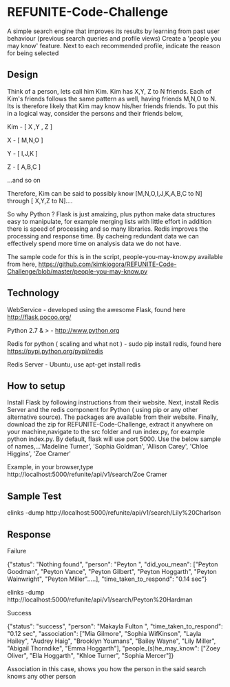 # REFUNITE-Code-Challenge
A simple search engine that improves its results by learning from past user behaviour (previous search queries and profile views)
Create a 'people you may know' feature. Next to each recommended profile, indicate the reason for being selected

Design
--------
Think of a person, lets call him Kim. Kim has X,Y, Z to N friends. Each of Kim's friends follows the same pattern as well, having friends M,N,O to N. Its is therefore likely that Kim may know his/her friends friends. To put this in a logical way, consider the persons and their friends below,

Kim - [ X ,Y , Z ]

X - [ M,N,O ]

Y - [ I,J,K ]

Z - [ A,B,C ]

...and so on

Therefore, Kim can be said to possibly know [M,N,O,I,J,K,A,B,C to N] through [ X,Y,Z to N]....

So why Python ? Flask is just amaizing, plus python make data structures easy to manipulate, for example merging lists with little effort in addition there is speed of processing and so many libraries. Redis improves the processing and response time. By cacheing redundant data we can effectively spend more time on analysis data we do not have. 

The sample code for this is in the script, people-you-may-know.py available from here, https://github.com/kimkiogora/REFUNITE-Code-Challenge/blob/master/people-you-may-know.py

Technology
----------
WebService - developed using the awesome Flask, found here http://flask.pocoo.org/

Python 2.7 & > - http://www.python.org 

Redis for python ( scaling and what not ) - sudo pip install redis, found here https://pypi.python.org/pypi/redis

Redis Server - Ubuntu, use apt-get install redis

How to setup
------------
Install Flask by following instructions from their website. Next, install Redis Server and the redis component for Python ( using pip or any other alternative source). The packages are available from their website. Finally, download the zip for REFUNITE-Code-Challenge, extract it anywhere on your machine,navigate to the src folder and run index.py, for example python index.py. By default, flask will use port 5000. Use the below sample of names,...'Madeline Turner', 'Sophia Goldman', 'Allison Carey', 'Chloe Higgins', 'Zoe Cramer'

Example, in your browser,type http://localhost:5000/refunite/api/v1/search/Zoe Cramer

Sample Test
------------
elinks -dump http://localhost:5000/refunite/api/v1/search/Lily%20Charlson

Response
----------
Failure

{"status": "Nothing found", "person": "Peyton ", "did_you_mean": ["Peyton Goodman", "Peyton Vance", "Peyton Gilbert", "Peyton Hoggarth", "Peyton Wainwright", "Peyton Miller".....], "time_taken_to_respond": "0.14 sec"}


elinks -dump http://localhost:5000/refunite/api/v1/search/Peyton%20Hardman

Success

{"status": "success", "person": "Makayla Fulton ", "time_taken_to_respond": "0.12 sec", "association": ["Mia Gilmore", "Sophia WifKinson", "Layla Hailey", "Audrey Haig", "Brooklyn Youmans", "Bailey Wayne", "Lily Miller", "Abigail Thorndike", "Emma Hoggarth"], "people_(s)he_may_know": ["Zoey Oliver", "Ella Hoggarth", "Khloe Turner", "Sophia Mercer"]}

Association in this case, shows you how the person in the said search knows any other person
